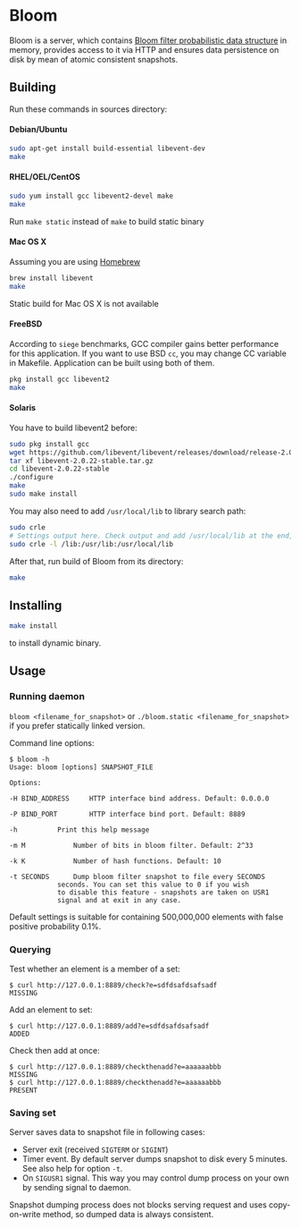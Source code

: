 Bloom
=====

Bloom is a server, which contains [Bloom filter probabilistic data structure](https://en.wikipedia.org/wiki/Bloom_filter) in memory, provides access to it via HTTP and ensures data persistence on disk by mean of atomic consistent snapshots.

## Building

Run these commands in sources directory:

#### Debian/Ubuntu

```bash
sudo apt-get install build-essential libevent-dev
make
```

#### RHEL/OEL/CentOS

```bash
sudo yum install gcc libevent2-devel make
make
```

Run `make static` instead of `make` to build static binary

#### Mac OS X

Assuming you are using [Homebrew](http://brew.sh/)
```bash
brew install libevent
make
```
Static build for Mac OS X is not available

#### FreeBSD

According to `siege` benchmarks, GCC compiler gains better performance for this application. If you want to use BSD `cc`, you may change CC variable in Makefile. Application can be built using both of them.

```bash
pkg install gcc libevent2
make
```

#### Solaris

You have to build libevent2 before:
```bash
sudo pkg install gcc
wget https://github.com/libevent/libevent/releases/download/release-2.0.22-stable/libevent-2.0.22-stable.tar.gz
tar xf libevent-2.0.22-stable.tar.gz
cd libevent-2.0.22-stable
./configure
make
sudo make install
```
You may also need to add `/usr/local/lib` to library search path:
```bash
sudo crle
# Settings output here. Check output and add /usr/local/lib at the end, delimiting it by colon
sudo crle -l /lib:/usr/lib:/usr/local/lib
```

After that, run build of Bloom from its directory:
```bash
make
```

## Installing

```bash
make install
```
to install dynamic binary.

## Usage

### Running daemon

`bloom <filename_for_snapshot>` or
`./bloom.static <filename_for_snapshot>` if you prefer statically linked version. 

Command line options:
```
$ bloom -h
Usage: bloom [options] SNAPSHOT_FILE

Options:

-H BIND_ADDRESS		HTTP interface bind address. Default: 0.0.0.0

-P BIND_PORT		HTTP interface bind port. Default: 8889

-h			Print this help message

-m M			Number of bits in bloom filter. Default: 2^33

-k K			Number of hash functions. Default: 10

-t SECONDS		Dump bloom filter snapshot to file every SECONDS
			seconds. You can set this value to 0 if you wish
			to disable this feature - snapshots are taken on USR1
			signal and at exit in any case.
```
Default settings is suitable for containing 500,000,000 elements with false positive probability 0.1%.

### Querying

Test whether an element is a member of a set:
```
$ curl http://127.0.0.1:8889/check?e=sdfdsafdsafsadf
MISSING
```
Add an element to set:
```
$ curl http://127.0.0.1:8889/add?e=sdfdsafdsafsadf
ADDED
```
Check then add at once:
```
$ curl http://127.0.0.1:8889/checkthenadd?e=aaaaaabbb
MISSING
$ curl http://127.0.0.1:8889/checkthenadd?e=aaaaaabbb
PRESENT
```
### Saving set

Server saves data to snapshot file in following cases:
* Server exit (received `SIGTERM` or `SIGINT`)
* Timer event. By default server dumps snapshot to disk every 5 minutes. See also help for option `-t`.
* On `SIGUSR1` signal. This way you may control dump process on your own by sending signal to daemon.

Snapshot dumping process does not blocks serving request and uses copy-on-write method, so dumped data is always consistent.
